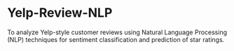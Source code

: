 # Yelp-Review-NLP
To analyze Yelp-style customer reviews using Natural Language Processing (NLP) techniques for sentiment classification and prediction of star ratings.
